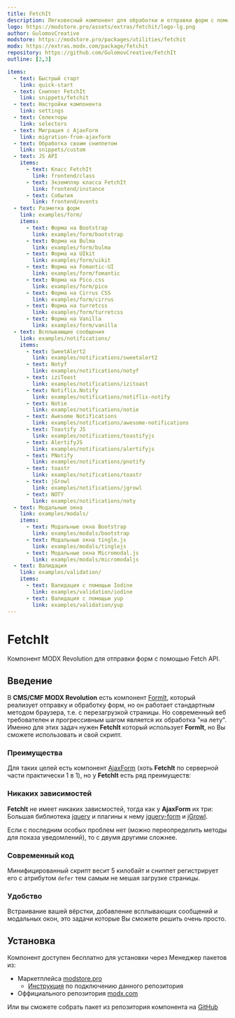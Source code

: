 ```yaml
---
title: FetchIt
description: Легковесный компонент для обработки и отправки форм с помощью Fetch API
logo: https://modstore.pro/assets/extras/fetchit/logo-lg.png
author: GulomovCreative
modstore: https://modstore.pro/packages/utilities/fetchit
modx: https://extras.modx.com/package/fetchit
repository: https://github.com/GulomovCreative/FetchIt
outline: [2,3]

items:
  - text: Быстрый старт
    link: quick-start
  - text: Сниппет FetchIt
    link: snippets/fetchit
  - text: Настройки компонента
    link: settings
  - text: Селекторы
    link: selectors
  - text: Миграция с AjaxForm
    link: migration-from-ajaxform
  - text: Обработка своим сниппетом
    link: snippets/custom
  - text: JS API
    items:
      - text: Класс FetchIt
        link: frontend/class
      - text: Экземпляр класса FetchIt
        link: frontend/instance
      - text: События
        link: frontend/events
  - text: Разметка форм
    link: examples/form/
    items:
      - text: Форма на Bootstrap
        link: examples/form/bootstrap
      - text: Форма на Bulma
        link: examples/form/bulma
      - text: Форма на UIkit
        link: examples/form/uikit
      - text: Форма на Fomantic-UI
        link: examples/form/fomantic
      - text: Форма на Pico.css
        link: examples/form/pico
      - text: Форма на Cirrus CSS
        link: examples/form/cirrus
      - text: Форма на turretcss
        link: examples/form/turretcss
      - text: Форма на Vanilla
        link: examples/form/vanilla
  - text: Всплывающие сообщения
    link: examples/notifications/
    items:
      - text: SweetAlert2
        link: examples/notifications/sweetalert2
      - text: Notyf
        link: examples/notifications/notyf
      - text: iziToast
        link: examples/notifications/izitoast
      - text: Notiflix.Notify
        link: examples/notifications/notiflix-notify
      - text: Notie
        link: examples/notifications/notie
      - text: Awesome Notifications
        link: examples/notifications/awesome-notifications
      - text: Toastify JS
        link: examples/notifications/toastifyjs
      - text: AlertifyJS
        link: examples/notifications/alertifyjs
      - text: PNotify
        link: examples/notifications/pnotify
      - text: toastr
        link: examples/notifications/toastr
      - text: jGrowl
        link: examples/notifications/jgrowl
      - text: NOTY
        link: examples/notifications/noty
  - text: Модальные окна
    link: examples/modals/
    items:
      - text: Модальные окна Bootstrap
        link: examples/modals/bootstrap
      - text: Модальные окна tingle.js
        link: examples/modals/tinglejs
      - text: Модальные окна Micromodal.js
        link: examples/modals/micromodaljs
  - text: Валидация
    link: examples/validation/
    items:
      - text: Валидация с помощью Iodine
        link: examples/validation/iodine
      - text: Валидация с помощью yup
        link: examples/validation/yup
---
```


# FetchIt

Компонент MODX Revolution для отправки форм с помощью Fetch API.

## Введение

В **CMS/CMF MODX Revolution** есть компонент [FormIt](https://github.com/Sterc/FormIt), который реализует отправку и обработку форм, но он работает стандартным методом браузера, т.е. с перезагрузкой страницы. Но современный веб требователен и прогрессивным шагом является их обработка "на лету". Именно для этих задач нужен **FetchIt** который использует **FormIt**, но Вы сможете использовать и свой скрипт.

### Преимущества

Для таких целей есть компонент [AjaxForm](https://github.com/modx-pro/AjaxForm) (хоть **FetchIt** по серверной части практически 1 в 1), но у **FetchIt** есть ряд преимуществ:

### Никаких зависимостей

**FetchIt** не имеет никаких зависмостей, тогда как у **AjaxForm** их три: Большая библиотека [jquery](https://github.com/jquery/jquery) и плагины к нему [jquery-form](https://github.com/jquery-form/form/) и [jGrowl](https://github.com/stanlemon/jGrowl).

Если с последним особых проблем нет (можно переопределить методы для показа уведомлений), то с двумя другими сложнее.

### Современный код

Минифицированный скрипт весит 5 килобайт и сниппет регистрирует его с атрибутом `defer` тем самым не мешая загрузке страницы.

### Удобство

Встраивание вашей вёрстки, добавление всплывающих сообщений и модальных окон, это задачи которые Вы сможете решить очень просто.

## Установка

Компонент доступен бесплатно для установки через Менеджер пакетов из:

- Маркетплейса [modstore.pro](https://modstore.pro/packages/utilities/fetchit)
  - [Инструкция](https://modstore.pro/faq) по подключению данного репозитория
- Оффициального репозитория [modx.com](https://modx.com/extras/package/fetchit)

Или вы сможете собрать пакет из репозитория компонента на [GitHub](https://github.com/GulomovCreative/FetchIt)
